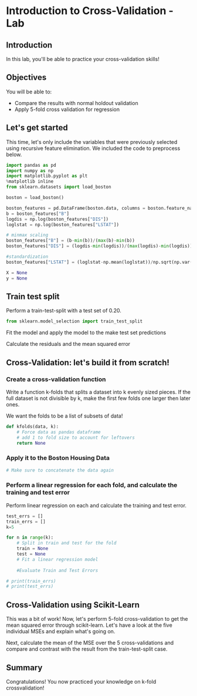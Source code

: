 
# Introduction to Cross-Validation - Lab

## Introduction

In this lab, you'll be able to practice your cross-validation skills!


## Objectives

You will be able to:

- Compare the results with normal holdout validation
- Apply 5-fold cross validation for regression

## Let's get started

This time, let's only include the variables that were previously selected using recursive feature elimination. We included the code to preprocess below.


```python
import pandas as pd
import numpy as np
import matplotlib.pyplot as plt
%matplotlib inline
from sklearn.datasets import load_boston

boston = load_boston()

boston_features = pd.DataFrame(boston.data, columns = boston.feature_names)
b = boston_features["B"]
logdis = np.log(boston_features["DIS"])
loglstat = np.log(boston_features["LSTAT"])

# minmax scaling
boston_features["B"] = (b-min(b))/(max(b)-min(b))
boston_features["DIS"] = (logdis-min(logdis))/(max(logdis)-min(logdis))

#standardization
boston_features["LSTAT"] = (loglstat-np.mean(loglstat))/np.sqrt(np.var(loglstat))
```


```python
X = None
y = None
```

## Train test split

Perform a train-test-split with a test set of 0.20.


```python
from sklearn.model_selection import train_test_split
```

Fit the model and apply the model to the make test set predictions

Calculate the residuals and the mean squared error

## Cross-Validation: let's build it from scratch!

### Create a cross-validation function

Write a function k-folds that splits a dataset into k evenly sized pieces.
If the full dataset is not divisible by k, make the first few folds one larger then later ones.

We want the folds to be a list of subsets of data!


```python
def kfolds(data, k):
    # Force data as pandas dataframe
    # add 1 to fold size to account for leftovers           
    return None
```

### Apply it to the Boston Housing Data


```python
# Make sure to concatenate the data again
```

### Perform a linear regression for each fold, and calculate the training and test error

Perform linear regression on each and calculate the training and test error.


```python
test_errs = []
train_errs = []
k=5

for n in range(k):
    # Split in train and test for the fold
    train = None
    test = None
    # Fit a linear regression model
    
    #Evaluate Train and Test Errors

# print(train_errs)
# print(test_errs)
```

## Cross-Validation using Scikit-Learn

This was a bit of work! Now, let's perform 5-fold cross-validation to get the mean squared error through scikit-learn. Let's have a look at the five individual MSEs and explain what's going on.

Next, calculate the mean of the MSE over the 5 cross-validations and compare and contrast with the result from the train-test-split case.

##  Summary 

Congratulations! You now practiced your knowledge on k-fold crossvalidation!

